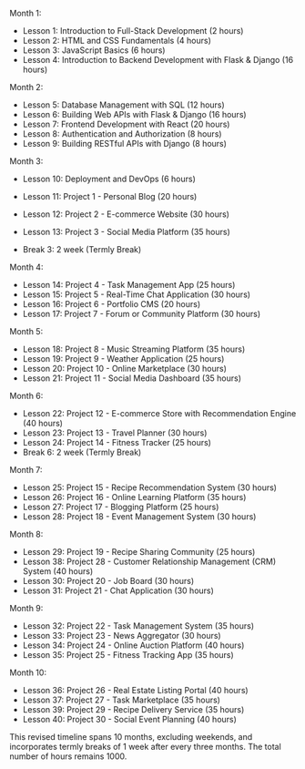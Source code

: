 Month 1:
- Lesson 1: Introduction to Full-Stack Development (2 hours)
- Lesson 2: HTML and CSS Fundamentals (4 hours)
- Lesson 3: JavaScript Basics (6 hours)
- Lesson 4: Introduction to Backend Development with Flask & Django (16 hours)

Month 2:
- Lesson 5: Database Management with SQL (12 hours)
- Lesson 6: Building Web APIs with Flask & Django (16 hours)
- Lesson 7: Frontend Development with React (20 hours)
- Lesson 8: Authentication and Authorization (8 hours)
- Lesson 9: Building RESTful APIs with Django (8 hours)


Month 3:
- Lesson 10: Deployment and DevOps (6 hours)
- Lesson 11: Project 1 - Personal Blog (20 hours)
- Lesson 12: Project 2 - E-commerce Website (30 hours)
- Lesson 13: Project 3 - Social Media Platform (35 hours)

- Break 3: 2 week (Termly Break)

Month 4:
- Lesson 14: Project 4 - Task Management App (25 hours)
- Lesson 15: Project 5 - Real-Time Chat Application (30 hours)
- Lesson 16: Project 6 - Portfolio CMS (20 hours)
- Lesson 17: Project 7 - Forum or Community Platform (30 hours)

Month 5:
- Lesson 18: Project 8 - Music Streaming Platform (35 hours)
- Lesson 19: Project 9 - Weather Application (25 hours)
- Lesson 20: Project 10 - Online Marketplace (30 hours)
- Lesson 21: Project 11 - Social Media Dashboard (35 hours)

Month 6:
- Lesson 22: Project 12 - E-commerce Store with Recommendation Engine (40 hours)
- Lesson 23: Project 13 - Travel Planner (30 hours)
- Lesson 24: Project 14 - Fitness Tracker (25 hours)
- Break 6: 2 week (Termly Break)

Month 7:
- Lesson 25: Project 15 - Recipe Recommendation System (30 hours)
- Lesson 26: Project 16 - Online Learning Platform (35 hours)
- Lesson 27: Project 17 - Blogging Platform (25 hours)
- Lesson 28: Project 18 - Event Management System (30 hours)

Month 8:
- Lesson 29: Project 19 - Recipe Sharing Community (25 hours)
- Lesson 38: Project 28 - Customer Relationship Management (CRM) System (40 hours)
- Lesson 30: Project 20 - Job Board (30 hours)
- Lesson 31: Project 21 - Chat Application (30 hours)

Month 9:
- Lesson 32: Project 22 - Task Management System (35 hours)
- Lesson 33: Project 23 - News Aggregator (30 hours)
- Lesson 34: Project 24 - Online Auction Platform (40 hours)
- Lesson 35: Project 25 - Fitness Tracking App (35 hours)


Month 10:
- Lesson 36: Project 26 - Real Estate Listing Portal (40 hours)
- Lesson 37: Project 27 - Task Marketplace (35 hours)
- Lesson 39: Project 29 - Recipe Delivery Service (35 hours)
- Lesson 40: Project 30 - Social Event Planning (40 hours)

This revised timeline spans 10 months, excluding weekends, and incorporates termly breaks of 1 week after every three months. The total number of hours remains 1000.